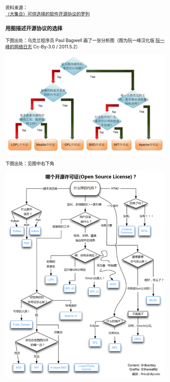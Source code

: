 资料来源：<br/>
[（大集合）可供选择的软件开源协议的罗列](https://blog.csdn.net/Staokgo/article/details/121865177)

### 用图描述开源协议的选择

下图出处：乌克兰程序员 Paul Bagwell 画了一张分析图（图为阮一峰汉化版 [阮一峰的网络日志](http://www.ruanyifeng.com/blog/) Cc-By-3.0 / 2011.5.2）

![img](img/05cc58e075b04427929a2874fa15e2d9.jpeg)

下图出处：见图中右下角

![img](img/b9faff4f0b034e299acca25ac61b28f4.png)